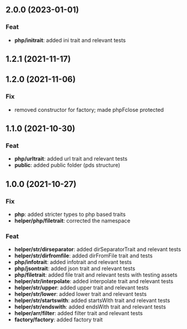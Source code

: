 ## 2.0.0 (2023-01-01)

### Feat

- **php/initrait**: added ini trait and relevant tests

## 1.2.1 (2021-11-17)

## 1.2.0 (2021-11-06)

### Fix

- removed constructor for factory; made phpFclose protected

## 1.1.0 (2021-10-30)

### Feat

- **php/urltrait**: added url trait and relevant tests
- **public**: added public folder (pds structure)

## 1.0.0 (2021-10-27)

### Fix

- **php**: added stricter types to php based traits
- **helper/php/filetrait**: corrected the namespace

### Feat

- **helper/str/dirseparator**: added dirSeparatorTrait and relevant tests
- **helper/str/dirfromfile**: added dirFromFile trait and tests
- **php/infotrait**: added infotrait and relevant tests
- **php/jsontrait**: added json trait and relevant tests
- **php/filetrait**: added file trait and relevant tests with testing assets
- **helper/str/interpolate**: added interpolate trait and relevant tests
- **helper/str/upper**: added upper trait and relevant tests
- **helper/str/lower**: added lower trait and relevant tests
- **helper/str/startswith**: added startsWith trait and relevant tests
- **helper/str/endswith**: added endsWith trait and relevant tests
- **helper/arr/filter**: added filter trait and relevant tests
- **factory/factory**: added factory trait
